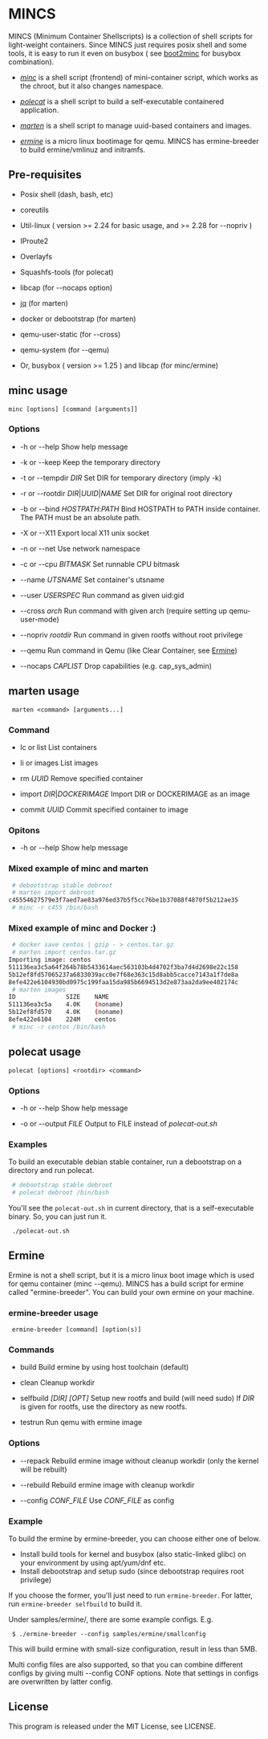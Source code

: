 # MINCS

MINCS (Minimum Container Shellscripts) is a collection of shell scripts
for light-weight containers. Since MINCS just requires posix shell and
some tools, it is easy to run it even on busybox ( see [boot2minc](https://github.com/mhiramat/boot2minc) for busybox combination).

* [*minc*](#minc-usage) is a shell script (frontend) of mini-container script, which
 works as the chroot, but it also changes namespace.

* [*polecat*](#polecat-usage) is a shell script to build a self-executable containered
 application.

* [*marten*](#marten-usage) is a shell script to manage uuid-based containers and images.

* [*ermine*](#ermine) is a micro linux bootimage for qemu. MINCS has ermine-breeder
 to build ermine/vmlinuz and initramfs.

## Pre-requisites

- Posix shell (dash, bash, etc)
- coreutils
- Util-linux ( version >= 2.24 for basic usage, and >= 2.28 for --nopriv )
- IProute2
- Overlayfs
- Squashfs-tools (for polecat)
- libcap (for --nocaps option)
- [jq](https://github.com/stedolan/jq/) (for marten)
- docker or debootstrap (for marten)
- qemu-user-static (for --cross)
- qemu-system (for --qemu)

- Or, busybox ( version >= 1.25 ) and libcap (for minc/ermine)

## minc usage

` minc [options] [command [arguments]] `

### Options

* -h or --help
       Show help message

* -k or --keep
       Keep the temporary directory

* -t or --tempdir *DIR*
       Set DIR for temporary directory (imply -k)

* -r or --rootdir *DIR*|*UUID*|*NAME*
       Set DIR for original root directory

* -b or --bind *HOSTPATH*:*PATH*
       Bind HOSTPATH to PATH inside container.
       The PATH must be an absolute path.

* -X or --X11
       Export local X11 unix socket

* -n or --net
       Use network namespace

* -c or --cpu *BITMASK*
       Set runnable CPU bitmask

* --name *UTSNAME*
       Set container's utsname

* --user *USERSPEC*
       Run command as given uid:gid

* --cross *arch*
       Run command with given arch (require setting up qemu-user-mode)

* --nopriv *rootdir*
       Run command in given rootfs without root privilege

* --qemu
       Run command in Qemu (like Clear Container, see [Ermine](#ermine))

* --nocaps *CAPLIST*
       Drop capabilities (e.g. cap_sys_admin)

## marten usage

` marten <command> [arguments...]`

### Command

* lc or list
	List containers

* li or images
	List images

* rm *UUID*
	Remove specified container

* import *DIR*|*DOCKERIMAGE*
	Import DIR or DOCKERIMAGE as an image

* commit *UUID*
	Commit specified container to image

### Opitons

* -h or --help
       Show help message

### Mixed example of minc and marten

```sh
 # debootstrap stable debroot
 # marten import debroot
c45554627579e3f7aed7ae83a976ed37b5f5cc76be1b37088f4870f5b212ae35
 # minc -r c455 /bin/bash
```

### Mixed example of minc and Docker :)

```sh
 # docker save centos | gzip - > centos.tar.gz
 # marten import centos.tar.gz
Importing image: centos
511136ea3c5a64f264b78b5433614aec563103b4d4702f3ba7d4d2698e22c158
5b12ef8fd57065237a6833039acc0e7f68e363c15d8abb5cacce7143a1f7de8a
8efe422e6104930bd0975c199faa15da985b6694513d2e873aa2da9ee402174c
 # marten images
ID              SIZE    NAME
511136ea3c5a    4.0K    (noname)
5b12ef8fd570    4.0K    (noname)
8efe422e6104    224M    centos
 # minc -r centos /bin/bash
```

## polecat usage

` polecat [options] <rootdir> <command> `

### Options

* -h or --help
       Show help message

* -o or --output *FILE*
       Output to FILE instead of *polecat-out.sh*

### Examples

To build an executable debian stable container, run a debootstrap on
a directory and run polecat.

```sh
 # debootstrap stable debroot
 # polecat debroot /bin/bash
```

You'll see the `polecat-out.sh` in current directory, that is
a self-executable binary. So, you can just run it.

` ./polecat-out.sh`

## Ermine

Ermine is not a shell script, but it is a micro linux boot image which is
used for qemu container (minc --qemu). MINCS has a build script for ermine
called "ermine-breeder". You can build your own ermine on your machine.

### ermine-breeder usage

` ermine-breeder [command] [option(s)]`

### Commands

* build
	Build ermine by using host toolchain (default)

* clean
	Cleanup workdir

* selfbuild *[DIR]* *[OPT]*
	Setup new rootfs and build (will need sudo)
	If *DIR* is given for rootfs, use the directory as new rootfs.

* testrun
	Run qemu with ermine image

### Options

* --repack
	Rebuild ermine image without cleanup workdir
	(only the kernel will be rebuilt)

* --rebuild
	Rebuild ermine image with cleanup workdir

* --config *CONF_FILE*
	Use *CONF_FILE* as config

### Example

To build the ermine by ermine-breeder, you can choose either one of below.

- Install build tools for kernel and busybox (also static-linked glibc) on
  your environment by using apt/yum/dnf etc.
- Install debootstrap and setup sudo (since debootstrap requires root
  privilege)

If you choose the former, you'll just need to run `ermine-breeder`.
For latter, run `ermine-breeder selfbuild` to build it.

Under samples/ermine/, there are some example configs. E.g.

```
 $ ./ermine-breeder --config samples/ermine/smallconfig
```

This will build ermine with small-size configuration, result in less than 5MB.

Multi config files are also supported, so that you can combine different configs by giving multi --config CONF options. Note that settings in configs are overwritten by latter config.

## License

This program is released under the MIT License, see LICENSE.

